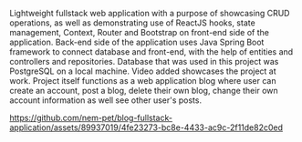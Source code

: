 Lightweight fullstack web application with a purpose of showcasing CRUD operations, as well as demonstrating use of ReactJS hooks, state management, Context, Router and Bootstrap on front-end side of the application. Back-end side of the application uses Java Spring Boot framework to connect database and front-end, with the help of entities and controllers and repositories. Database that was used in this project was PostgreSQL on a local machine. Video added showcases the project at work. Project itself functions as a web application blog where user can create an account, post a blog, delete their own blog, change their own account information as well see other user's posts.

https://github.com/nem-pet/blog-fullstack-application/assets/89937019/4fe23273-bc8e-4433-ac9c-2f11de82c0ed

